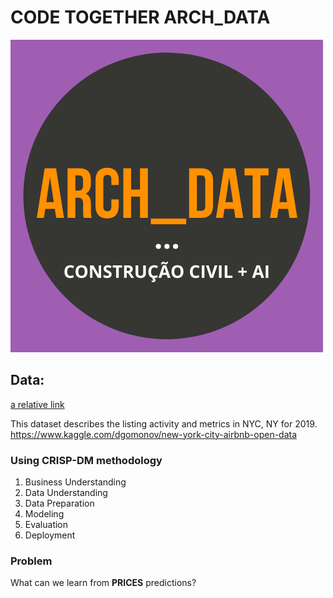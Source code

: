 # CODE TOGETHER ARCH_DATA
![ARCH_DATA](image/ARCH_DATA.png)

## Data:
[a relative link](/data/AB_NYC_2019.csv)

This dataset describes the listing activity and metrics in NYC, NY for 2019.
https://www.kaggle.com/dgomonov/new-york-city-airbnb-open-data

### Using CRISP-DM methodology
1) Business Understanding
2) Data Understanding
3) Data Preparation
4) Modeling
5) Evaluation
6) Deployment

### Problem
What can we learn from __PRICES__ predictions?
